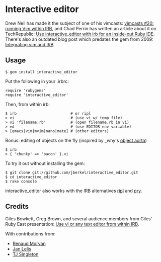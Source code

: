 # Interactive editor

Drew Neil has made it the subject of one of his vimcasts:
[vimcasts #20: running Vim within IRB][], and Chad Perrin has written an
article about it on TechRepublic:
[Use interactive_editor with irb for an inside-out Ruby IDE][].
There's also an outdated blog post which predates the gem from 2009:
[Integrating vim and IRB][].

## Usage

    $ gem install interactive_editor

Put the following in your .irbrc:

    require 'rubygems'
    require 'interactive_editor'

Then, from within irb:

    $ irb                        # or ripl
    > vi                         # (use vi w/ temp file)
    > vi 'filename.rb'           # (open filename.rb in vi)
    > ed                         # (use EDITOR env variable)
    > [emacs|vim|mvim|nano|mate] # (other editors)

Bonus: editing of objects on the fly (inspired by _why's [object aorta][])

    $ irb
    > { 'chunky' => 'bacon' }.vi

To try it out without installing the gem:

    $ git clone git://github.com/jberkel/interactive_editor.git
    $ cd interactive_editor
    $ rake console

interactive_editor also works with the IRB alternatives [ripl][] and [pry][].

## Credits

Giles Bowkett, Greg Brown, and several audience members from Giles' Ruby East
presentation: [Use vi or any text editor from within
IRB](http://gilesbowkett.blogspot.com/2007/10/use-vi-or-any-text-editor-from-within.html).

With contributions from:

  * [Renaud Morvan](https://github.com/nel)
  * [Jan Lelis](https://github.com/janlelis)
  * [TJ Singleton](https://github.com/tjsingleton)

[Integrating vim and irb]: http://zegoggl.es/2009/04/integrating-vim-and-irb.html
[vimcasts #20: Running Vim within IRB]: http://vimcasts.org/e/20
[Use interactive_editor with irb for an inside-out Ruby IDE]: http://www.techrepublic.com/blog/programming-and-development/use-interactiveeditor-with-irb-for-an-inside-out-ruby-ide/4125
[ripl]: https://github.com/cldwalker/ripl
[pry]: https://github.com/pry/pry
[object aorta]: https://web.archive.org/web/20130831111942/http://rubyforge.org/snippet/detail.php?type=snippet&id=22

